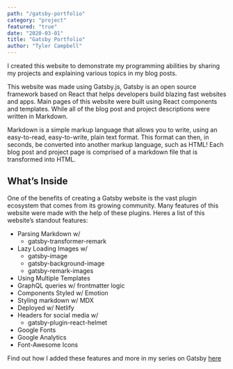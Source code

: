 ```yaml
---
path: "/gatsby-portfolio"
category: "project"
featured: "true"
date: "2020-03-01"
title: "Gatsby Portfolio"   
author: "Tyler Campbell"
---
```


I created this website to demonstrate my programming abilities by sharing my projects and explaining various topics in my blog posts. 

This website was made using Gatsby.js, Gatsby is an open source framework based on React that helps developers build blazing fast websites and apps. Main pages of this website were built using React components and templates. While all of the blog post and project descriptions were written in Markdown.

Markdown is a simple markup language that allows you to write, using an easy-to-read, easy-to-write, plain text format. This format can then, in seconds, be converted into another markup language, such as HTML! Each blog post and project page is comprised of a markdown file that is transformed into HTML.

## What’s Inside
One of the benefits of creating a Gatsby website is the vast plugin ecosystem that comes from its growing community. Many features of this website were made with the help of these plugins.  Heres a list of this website’s standout features:

* Parsing Markdown w/ 
	* gatsby-transformer-remark
* Lazy Loading Images w/
	* gatsby-image
	* gatsby-background-image
	* gatsby-remark-images
* Using Multiple Templates 
* GraphQL queries w/ frontmatter logic
* Components Styled w/ Emotion
* Styling markdown w/ MDX
* Deployed w/ Netlify 
* Headers for social media w/
	* gatsby-plugin-react-helmet
* Google Fonts
* Google Analytics
* Font-Awesome Icons

Find out how I added these features and more in my series on Gatsby [here](link_to_page)
